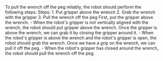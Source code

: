 To pull the wrench off the peg reliably, the robot should perform the following steps:
    Steps:  1. Put gripper above the wrench  2. Grab the wrench with the gripper  3. Pull the wrench off the peg
    First, put the gripper above the wrench.
    - When the robot's gripper is not vertically aligned with the wrench, the robot should put gripper above the wrench.
    Once the gripper is above the wrench, we can grab it by closing the gripper around it.
    - When the robot's gripper is above the wrench and the robot's gripper is open, the robot should grab the wrench.
    Once we have a grip on the wrench, we can pull it off the peg.
    - When the robot's gripper has closed around the wrench, the robot should pull the wrench off the peg.